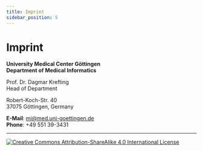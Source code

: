 ```yaml
---
title: Imprint
sidebar_position: 5
---
```


# Imprint

**University Medical Center Göttingen**  
**Department of Medical Informatics**  

Prof. Dr. Dagmar Krefting  
Head of Department  

Robert-Koch-Str. 40  
37075 Göttingen, Germany  

**E-Mail**: mi@med.uni-goettingen.de  
**Phone**: +49 551 39-3431


---


[![Creative Commons Attribution-ShareAlike 4.0 International License](https://i.creativecommons.org/l/by-sa/4.0/88x31.png "Creative Commons Attribution-ShareAlike 4.0 International License")](http://creativecommons.org/licenses/by-sa/4.0/)
